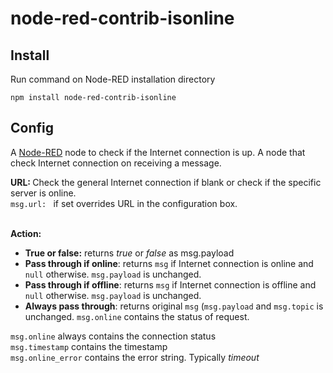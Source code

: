 node-red-contrib-isonline
========================

Install
-------
Run command on Node-RED installation directory

	npm install node-red-contrib-isonline
	
Config
-------

A <a href="http://nodered.org" target="_new">Node-RED</a> node to check if the Internet connection is up. A node that check Internet connection on receiving a message.</p>
  
 <b>URL: </b> Check the general Internet connection if blank or check if the specific server is online.<br>
 <code>msg.url: </code> if set overrides URL in the configuration box.</p><br> 
 <b>Action:</b>
   <ul>
       <li><b>True or false:</b> returns <i>true</i> or <i>false</i> as <cod>msg.payload</code></li>
       <li><b>Pass through if online</b>: returns <code>msg</code> if Internet connection is online and
              <code>null</code> otherwise. <code>msg.payload</code> is unchanged.</li>
       <li><b>Pass through if offline</b>: returns <code>msg</code> if Internet connection is offline and
              <code>null</code> otherwise. <code>msg.payload</code> is unchanged.</li>
       <li><b>Always pass through</b>: returns original <code>msg</code> (<code>msg.payload</code> and 
              <code>msg.topic</code> is unchanged. <code>msg.online</code> contains the status of request.
    </ul>
   
    
<p><code>msg.online</code> always contains the connection status<br>
<code>msg.timestamp</code> contains the timestamp<br>
<code>msg.online_error</code> contains the error string. Typically <i>timeout</i></p>
